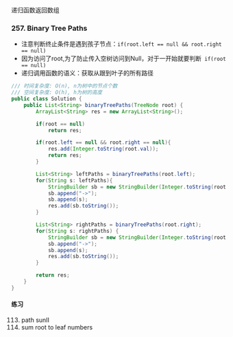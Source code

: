 递归函数返回数组
### 257. Binary Tree Paths
- 注意判断终止条件是遇到孩子节点：`if(root.left == null && root.right == null)`
- 因为访问了root,为了防止传入空树访问到Null，对于一开始就要判断` if(root == null)`
- 递归调用函数的语义：获取从跟到叶子的所有路径
```java
/// 时间复杂度: O(n), n为树中的节点个数
/// 空间复杂度: O(h), h为树的高度
public class Solution {
    public List<String> binaryTreePaths(TreeNode root) {
        ArrayList<String> res = new ArrayList<String>();

        if(root == null)
            return res;

        if(root.left == null && root.right == null){
            res.add(Integer.toString(root.val));
            return res;
        }

        List<String> leftPaths = binaryTreePaths(root.left);
        for(String s: leftPaths){
            StringBuilder sb = new StringBuilder(Integer.toString(root.val));
            sb.append("->");
            sb.append(s);
            res.add(sb.toString());
        }

        List<String> rightPaths = binaryTreePaths(root.right);
        for(String s: rightPaths) {
            StringBuilder sb = new StringBuilder(Integer.toString(root.val));
            sb.append("->");
            sb.append(s);
            res.add(sb.toString());
        }

        return res;
    }
}
```

#### 练习
113. path sunII
129. sum root to leaf numbers